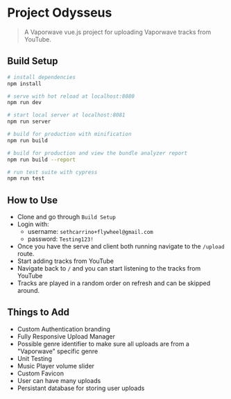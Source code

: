 # Project Odysseus

> A Vaporwave vue.js project for uploading Vaporwave tracks from YouTube.

## Build Setup

```bash
# install dependencies
npm install

# serve with hot reload at localhost:8080
npm run dev

# start local server at localhost:8081
npm run server

# build for production with minification
npm run build

# build for production and view the bundle analyzer report
npm run build --report

# run test suite with cypress
npm run test
```

## How to Use

- Clone and go through `Build Setup`
- Login with:
  - username: `sethcarrino+flywheel@gmail.com`
  - password: `Testing123!`
- Once you have the serve and client both running navigate to the `/upload` route.
- Start adding tracks from YouTube
- Navigate back to `/` and you can start listening to the tracks from YouTube
- Tracks are played in a random order on refresh and can be skipped around.

## Things to Add

- Custom Authentication branding
- Fully Responsive Upload Manager
- Possible genre identifier to make sure all uploads are from a "Vaporwave" specific genre
- Unit Testing
- Music Player volume slider
- Custom Favicon
- User can have many uploads
- Persistant database for storing user uploads
